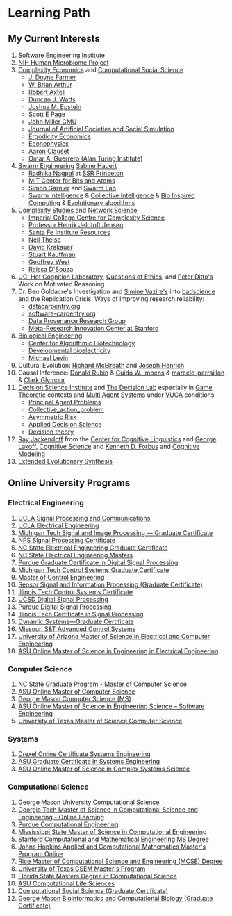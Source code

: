 # Learning Path

## My Current Interests

1. [Software Engineering Institute](https://www.sei.cmu.edu/)
2. [NIH Human Microbiome Project](https://hmpdacc.org/)
3. [Complexity Economics](https://www.oxfordmartin.ox.ac.uk/programmes/economics) and [Computational Social Science](https://science.gmu.edu/academics/departments-units/computational-data-sciences/computational-social-science-phd)
    * [J. Doyne Farmer](http://www.doynefarmer.com/)
    * [W. Brian Arthur](https://en.wikipedia.org/wiki/W._Brian_Arthur)
    * [Robert Axtell](https://css1.gmu.edu/~axtell/Rob/Home.html)
    * [Duncan J. Watts](https://duncanjwatts.com/)
    * [Joshua M. Epstein](https://publichealth.nyu.edu/faculty/joshua-epstein)
    * [Scott E Page](https://sites.lsa.umich.edu/scottepage/)
    * [John Miller CMU](https://www.cmu.edu/dietrich/sds/people/faculty/john-miller.html)
    * [Journal of Artificial Societies and Social Simulation](https://www.jasss.org/JASSS.html)
    * [Ergodicity Economics](https://ergodicityeconomics.com/)
    * [Econophysics](https://en.wikipedia.org/wiki/Econophysics)
    * [Aaron Clauset](https://aaronclauset.github.io/)
    * [Omar A. Guerrero (Alan Turing Institute)](https://oguerr.com/)
4. [Swarm Engineering](https://hauertlab.com/) [Sabine Hauert](https://hauertlab.com/sabine-hauert/)
    * [Radhika Nagpal](https://www.radhikanagpal.org/) at [SSR Princeton](https://ssr.princeton.edu/)
    * [MIT Center for Bits and Atoms](http://cba.mit.edu/)
    * [Simon Garnier](https://people.njit.edu/profile/garnier) and [Swarm Lab](https://www.theswarmlab.com/)
    * [Swarm Intelligence](https://en.wikipedia.org/wiki/Swarm_intelligence) & [Collective Intelligence](https://en.wikipedia.org/wiki/Collective_intelligence) & [Bio Inspired Computing](https://en.wikipedia.org/wiki/Bio-inspired_computing) & [Evolutionary algorithms](https://en.wikipedia.org/wiki/Category:Evolutionary_algorithms)
5. [Complexity Studies](https://complexsystemsupenn.com/) and [Network Science](https://www.networkscienceinstitute.org/)
    * [Imperial College Centre for Complexity Science](https://www.imperial.ac.uk/complexity-science/)
    * [Professor Henrik Jeldtoft Jensen](https://www.ma.imperial.ac.uk/~hjjens/)
    * [Santa Fe Institute Resources](https://www.complexityexplorer.org/explore/resources)
    * [Neil Theise](https://www.neiltheiseofficial.com/)
    * [David Krakauer](https://www.santafe.edu/people/profile/david-krakauer)
    * [Stuart Kauffman](https://scholar.google.com/citations?user=yoPM0F8AAAAJ&hl=en)
    * [Geoffrey West](https://www.santafe.edu/people/profile/geoffrey-west)
    * [Raissa D'Souza](https://scholar.google.com/citations?user=jM23vRsKxuIC&hl=en)
6. [UCI Hot Cognition Laboratory](https://sites.uci.edu/peterdittolab/), [Questions of Ethics](https://www.ethicscenter.uci.edu/index.php), and [Peter Ditto's](https://scholar.google.com/citations?user=Lv4KzjIAAAAJ&hl=en) Work on Motivated Reasoning
7. Dr. Ben Goldacre's Investigation and [Simine Vazire's](https://www.simine.com/) into [badscience](https://www.badscience.net/) and the Replication Crisis. Ways of Improving research reliability:
    * [datacarpentry.org](https://datacarpentry.org/)
    * [software-carpentry.org](https://software-carpentry.org/)
    * [Data Provenance Research Group](https://www.eva.mpg.de/ecology/projects-and-research-groups/data-provenance/)
    * [Meta-Research Innovation Center at Stanford](https://metrics.stanford.edu/)
8. [Biological Engineering](https://en.wikipedia.org/wiki/Category:Biological_engineering)
    * [Center for Algorithmic Biotechnology](https://cab.spbu.ru/)
    * [Developmental bioelectricity](https://en.wikipedia.org/wiki/Developmental_bioelectricity)
    * [Michael Levin](https://drmichaellevin.org/)
9. Cultural Evolution: [Richard McElreath](https://xcelab.net/rm/) and [Joseph Henrich](https://heb.fas.harvard.edu/people/joseph-henrich)
10. Causal Inference: [Donald Rubin](https://en.wikipedia.org/wiki/Donald_Rubin) & [Guido W. Imbens](https://www.gsb.stanford.edu/faculty-research/faculty/guido-w-imbens) & [marcelo-perraillon](https://clas.ucdenver.edu/marcelo-perraillon/) & [Clark Glymour](https://philpeople.org/profiles/clark-glymour)
11. [Decision Science Institute](https://decisionsciences.org/) and [The Decision Lab](https://thedecisionlab.com/) especially in [Game Theoretic](https://en.wikipedia.org/wiki/Category:Game_theory) contexts and [Multi Agent Systems](https://en.wikipedia.org/wiki/Category:Multi-agent_systems) under [VUCA](https://en.wikipedia.org/wiki/VUCA) conditions
    * [Principal Agent Problems](https://en.wikipedia.org/wiki/Principal%E2%80%93agent_problem)
    * [Collective_action_problem](https://en.wikipedia.org/wiki/Collective_action_problem)
    * [Asymmetric Risk](https://asymmetryobservations.com/definitions/asymmetry/asymmetrical-riskreward/)
    * [Applied Decision Science](https://www.applieddecisionscience.com/)
    * [Decision theory](https://en.wikipedia.org/wiki/Category:Decision_theory)
12. [Ray Jackendoff](https://en.wikipedia.org/wiki/Ray_Jackendoff) from the [Center for Cognitive Linguistics](https://sites.tufts.edu/cogstud/) and [George Lakoff](https://george-lakoff.com/),  [Cognitive Science](https://en.wikipedia.org/wiki/Category:Cognitive_science) and [Kenneth D. Forbus](https://users.cs.northwestern.edu/~forbus/) and [Cognitive Modeling](https://en.wikipedia.org/wiki/Cognitive_model)
13. [Extended Evolutionary Synthesis](https://extendedevolutionarysynthesis.com/)

## Online University Programs

### Electrical Engineering

1. [UCLA Signal Processing and Communications](https://www.msol.ucla.edu/signal-processing-and-communications/)
2. [UCLA Electrical Engineering](https://www.msol.ucla.edu/engineering-electrical/)
3. [Michigan Tech Signal and Image Processing — Graduate Certificate](https://www.mtu.edu/engineering/graduate/certificates/signal-processing/)
4. [NPS Signal Processing Certificate](https://online.nps.edu/-/290-signal-processing-certificate)
5. [NC State Electrical Engineering Graduate Certificate](https://online-distance.ncsu.edu/program/electrical-engineering/)
6. [NC State Electrical Engineering Masters](https://www.engineeringonline.ncsu.edu/programs-and-courses/graduate/master-of-science-in-electrical-engineering/)
7. [Purdue Graduate Certificate in Digital Signal Processing](https://et.iupui.edu/departments/ece/programs/grad/cert-signal)
8. [Michigan Tech Control Systems Graduate Certificate](https://www.mtu.edu/engineering/graduate/certificates/control-systems/)
9. [Master of Control Engineering](https://ese.wustl.edu/academics/graduate-programs/masters-and-certificates/Master-of-Control-Engineering.html)
10. [Sensor Signal and Information Processing (Graduate Certificate)](https://degrees.apps.asu.edu/masters-phd/major/ASU00/ESSSIPGRCT/sensor-signal-and-information-processing-graduate-certificate?init=false&nopassive=true)
11. [Illinois Tech Control Systems Certificate](https://www.iit.edu/academics/programs/control-systems-certificate)
12. [UCSD Digital Signal Processing](https://extendedstudies.ucsd.edu/courses-and-programs/digital-signal-processing)
13. [Purdue Digital Signal Processing](https://engineering.purdue.edu/online/programs/certificate-programs/digital-signal-processing)
14. [Illinois Tech Certificate in Signal Processing](https://bulletin.iit.edu/graduate/colleges/engineering/ece/signal-processing-certificate/)
15. [Dynamic Systems—Graduate Certificate](https://www.mtu.edu/engineering/graduate/certificates/dynamic-systems/)
16. [Missouri S&T Advanced Control Systems](https://distance.mst.edu/distance-programs/distance-graduate-certificates/advanced-control-systems/)
17. [University of Arizona Master of Science in Electrical and Computer Engineering](https://online.engineering.arizona.edu/master-of-science-in-electrical-and-computer-engineering/)
18. [ASU Online Master of Science in Engineering in Electrical Engineering](https://asuonline.asu.edu/online-degree-programs/graduate/master-science-engineering-electrical-engineering/)

### Computer Science

1. [NC State Graduate Program - Master of Computer Science](https://www.csc.ncsu.edu/academics/graduate/degrees/mcs.php)
2. [ASU Online Master of Computer Science](https://asuonline.asu.edu/online-degree-programs/graduate/computer-science-mcs/)
3. [George Mason Computer Science (MS)](https://masononline.gmu.edu/programs/ms-computer-science/?cmgfrm=www.google.com)
4. [ASU Online Master of Science in Engineering Science – Software Engineering](https://asuonline.asu.edu/online-degree-programs/graduate/master-science-engineering-engineering-science-concentration/)
5. [University of Texas Master of Science Computer Science](https://cdso.utexas.edu/mscs)

### Systems

1. [Drexel Online Certificate Systems Engineering](https://www.online.drexel.edu/online-degrees/engineering-degrees/cert-syse-fund/index.aspx?_gl=1*q9j1hu*_ga*MTAxNDU0ODU3OS4xNzA0ODIyNTAz*_ga_6KJ1PNLE19*MTcwNDgyNTI4OC4yLjEuMTcwNDgyNTI4OS41OS4wLjA.)
2. [ASU Graduate Certificate in Systems Engineering](https://online.engineering.arizona.edu/graduate-certificate-in-systems-engineering/)
3. [ASU Online Master of Science in Complex Systems Science](https://asuonline.asu.edu/online-degree-programs/graduate/complex-system-science-masters/)

### Computational Science

1. [George Mason University Computational Science](https://catalog.gmu.edu/colleges-schools/science/computational-data-sciences/computational-sciences-ms/)
2. [Georgia Tech Master of Science in Computational Science and Engineering - Online Learning](https://pe.gatech.edu/degrees/computational-science-engineering/online-learning)
3. [Purdue Computational Engineering](https://engineering.purdue.edu/online/programs/masters-degrees/interdisciplinary-engineering/computational-engineering)
4. [Mississippi State Master of Science in Computational Engineering](https://www.online.msstate.edu/mscme)
5. [Stanford Computational and Mathematical Engineering MS Degree](https://online.stanford.edu/programs/computational-and-mathematical-engineering-ms-degree)
6. [Johns Hopkins Applied and Computational Mathematics Master's Program Online](https://ep.jhu.edu/programs/applied-and-computational-mathematics/)
7. [Rice Master of Computational Science and Engineering (MCSE) Degree](https://ga.rice.edu/programs-study/departments-programs/engineering/computational-science-engineering/computational-science-engineering-mcse/)
8. [University of Texas CSEM Master's Program](https://oden.utexas.edu/academics/masters-program/)
9. [Florida State Masters Degree in Computational Science](https://www.sc.fsu.edu/graduate/ms/computational-science)
10. [ASU Computational Life Sciences](https://asuonline.asu.edu/online-degree-programs/graduate/computational-life-sciences/)
11. [Computational Social Science (Graduate Certificate)](https://catalog.gmu.edu/colleges-schools/science/computational-data-sciences/computational-social-science-graduate-certificate/)
12. [George Mason Bioinformatics and Computational Biology (Graduate Certificate)](https://masononline.gmu.edu/programs/bioinformatics-and-computational-biology-graduate-certificate/?cmgfrm=www.google.com)